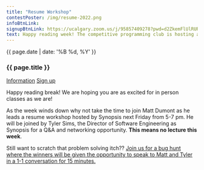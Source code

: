 ```yaml
---
title: "Resume Workshop"
contestPoster: /img/resume-2022.png
infoBtnLink: 
signupBtnLink: https://ucalgary.zoom.us/j/95857409278?pwd=d2ZkemFlUlRURERxTzZkaFYwMkV6UT09
text: Happy reading week! The competitive programming club is hosting a resume workshop featuring a senior software engineer at Synopsis, Matthew Dumont, next Friday from 5-7 pm. This means there is no lecture this week. If you are still itching to solve problems the resume workshop will host 2 bug hunts where the winner can earn a chance to get their resume reviewed by Matthew and the director of software engineering at Synopsis, Tyler Sims, who will also be joining us for Q&A and networking.
---
```


<div class="card post-dec">      
<div class="card-body">
<div class="container-fluid">   
<div class="row">
<div class = "col-xs-12 col-md-5">

<img class="blog-img rounded mx-auto mr-3" src="{{ page.contestPoster }}" alt="">    

</div>

<div class = "col-xs-12 col-md-7">
<div class = "date-dec"> {{ page.date | date: '%B %d, %Y' }}</div>
<h3 class = "blog-title">{{ page.title }}</h3>      
<div class = "blog-line"></div> 

<div class = "blog-btns">
<a class="btn contest-btn" href="{{ page.infoBtnLink }}" role="button">Information</a>
<a class="btn contest-btn" href="{{ page.signupBtnLink }}" role="button">Sign up</a>
</div>


<p>Happy reading break! We are hoping you are as excited for in person classes as we are!</p>
<p>
As the week winds down why not take the time to join Matt Dumont as he leads a resume workshop hosted by Synopsis next Friday from 5-7 pm. He will be joined by Tyler Sims, the Director of Software Engineering as Synopsis for a Q&A and networking opportunity. <b>This means no lecture this week</b>.
</p>

<p>
Still want to scratch that problem solving itch??
<u>Join us for a bug hunt where the winners will be given the opportunity to speak to Matt and Tyler in a 1-1 conversation for 15 minutes.</u>
</p>

</div>
</div>
</div>
</div>
</div>

